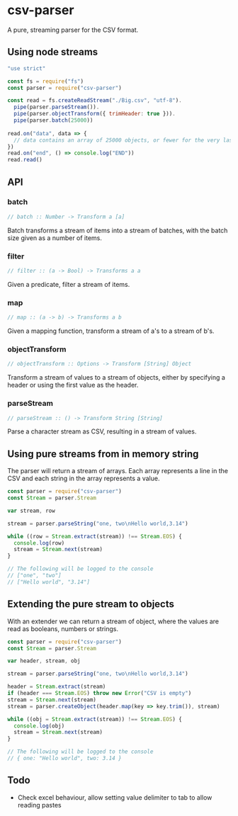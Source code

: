 # csv-parser

A pure, streaming parser for the CSV format.

## Using node streams

```javascript
"use strict"

const fs = require("fs")
const parser = require("csv-parser")

const read = fs.createReadStream("./Big.csv", "utf-8").
  pipe(parser.parseStream()).
  pipe(parser.objectTransform({ trimHeader: true })).
  pipe(parser.batch(25000))
  
read.on("data", data => {
  // data contains an array of 25000 objects, or fewer for the very last chunk
})
read.on("end", () => console.log("END"))
read.read()
```

## API
### batch
```javascript
// batch :: Number -> Transform a [a]
```
Batch transforms a stream of items into a stream of batches, with the batch size given as a number of items.

### filter
```javascript
// filter :: (a -> Bool) -> Transforms a a
```
Given a predicate, filter a stream of items.

### map
```javascript
// map :: (a -> b) -> Transforms a b
```
Given a mapping function, transform a stream of a's to a stream of b's.

### objectTransform
```javascript
// objectTransform :: Options -> Transform [String] Object
```
Transform a stream of values to a stream of objects, either by specifying a header or using the first value as the header.

### parseStream
```javascript
// parseStream :: () -> Transform String [String]
```
Parse a character stream as CSV, resulting in a stream of values.

## Using pure streams from in memory string

The parser will return a stream of arrays. Each array represents a line in the CSV and each string in the array represents a value.

```javascript
const parser = require("csv-parser")
const Stream = parser.Stream

var stream, row

stream = parser.parseString("one, two\nHello world,3.14")

while ((row = Stream.extract(stream)) !== Stream.EOS) {
  console.log(row)
  stream = Stream.next(stream)
}

// The following will be logged to the console
// ["one", "two"]
// ["Hello world", "3.14"]
```

## Extending the pure stream to objects

With an extender we can return a stream of object, where the values are read as booleans, numbers or strings.

```javascript
const parser = require("csv-parser")
const Stream = parser.Stream

var header, stream, obj

stream = parser.parseString("one, two\nHello world,3.14")

header = Stream.extract(stream)
if (header === Stream.EOS) throw new Error("CSV is empty")
stream = Stream.next(stream)
stream = parser.createObject(header.map(key => key.trim()), stream)

while ((obj = Stream.extract(stream)) !== Stream.EOS) {
  console.log(obj)
  stream = Stream.next(stream)
}

// The following will be logged to the console
// { one: "Hello world", two: 3.14 }
```

## Todo
- Check excel behaviour, allow setting value delimiter to tab to allow reading pastes
